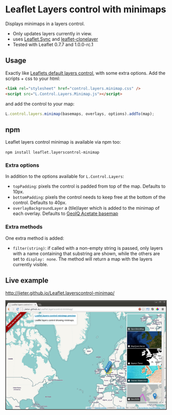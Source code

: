 # Leaflet Layers control with minimaps

Displays minimaps in a layers control.

 - Only updates layers currently in view.
 - uses [Leaflet.Sync](https://github.com/turban/Leaflet.Sync) and [leaflet-clonelayer](https://github.com/jieter/leaflet-clonelayer)
 - Tested with Leaflet 0.7.7 and 1.0.0-rc.1

## Usage

Exactly like [Leaflets default layers control](http://leafletjs.com/reference.html#control-layers),
with some extra options. Add the scripts + css to your html:

```HTML
<link rel="stylesheet" href="control.layers.minimap.css" />
<script src="L.Control.Layers.Minimap.js"></script>
```
and add the control to your map:

```JavaScript
L.control.layers.minimap(basemaps, overlays, options).addTo(map);
```

## npm

Leaflet layers control minimap is available via npm too:

`npm install leaflet.layerscontrol-minimap`


### Extra options

In addition to the options available for `L.Control.Layers`:

 - `topPadding`: pixels the control is padded from top of the map. Defaults to 10px.
 - `bottomPadding`: pixels the control needs to keep free at the bottom of the control. Defaults to 40px.
 - `overlayBackgroundLayer` a (tile)layer which is added to the minimap of each overlay. Defaults to [GeoIQ Acetate basemap](http://leaflet-extras.github.io/leaflet-providers/preview/#filter=Acetate.basemap)

### Extra methods

One extra method is added:

 - `filter(string)`: if called with a non-empty string is passed, only layers with a name containing that substring are shown, while the others are set to `display: none`. The method will return a map with the layers currently visible.

## Live example

http://jieter.github.io/Leaflet.layerscontrol-minimap/

![Screenshot](screenshot.png)
